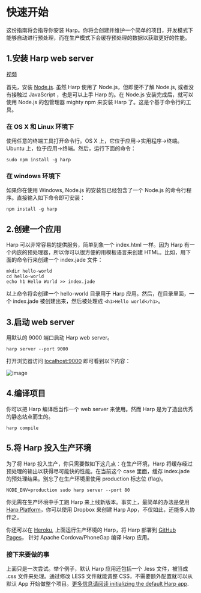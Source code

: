 # 快速开始           

这份指南将会指导你安装 Harp。你将会创建并维护一个简单的项目，开发模式下能够自动进行预处理，而在生产模式下会缓存预处理的数据以获取更好的性能。                        

## 1.安装 Harp web server      

  [视频](http://www.youtube.com/embed/SEA0G9kpVJM?rel=0)          

  首先，安装 [Node.js](http://nodejs.org/download/). 虽然 Harp 使用了 Node.js，但即便不了解 Node.js, 或者没有接触过 JavaScript ，也是可以上手 Harp 的。在 Node.js 安装完成后，就可以使用 Node.js 的包管理器 mighty npm 来安装 Harp 了。这是个基于命令行的工具。              

### 在 OS X 和 Linux 环境下            

  使用任意的终端工具打开命令行。OS X 上，它位于应用->实用程序->终端。Ubuntu 上，位于应用->终端。然后，运行下面的命令：                    

  ```
  sudo npm install -g harp
  ```                     

### 在 windows 环境下                 
  
  如果你在使用 Windows, Node.js 的安装包已经包含了一个 Node.js 的命令行程序。直接输入如下命令即可安装：                    

  ```
  npm install -g harp 
  ```                         

## 2.创建一个应用                    
  
  Harp 可以非常容易的提供服务，简单到象一个 index.html 一样。因为 Harp 有一个内嵌的预处理器，所以你可以很方便的用模板语言来创建 HTML。比如，用下面的命令行来创建一个 index.jade 文件：               

  ```
  mkdir hello-world 
  cd hello-world 
  echo h1 Hello World >> index.jade
  ```                        

  以上命令将会创建一个 hello-world 目录用于 Harp 应用。然后，在目录里面，一个 index.jade 被创建出来，然后被处理成 `<h1>Hello world</h1>`。            

## 3.启动 web server                   

  用默认的 9000 端口启动 Harp web server。                    

  ```
  harp server --port 9000
  ```                    

  打开浏览器访问 [localhost:9000](http://localhost:9000/) 即可看到以下内容：                    

  ![image](https://github.com/Leolusir/harp-docs/blob/master/images/qs-start_web.png)                        

## 4.编译项目
  
  你可以把 Harp 编译后当作一个 web server 来使用。然而 Harp 是为了造出优秀的静态站点而生的。                   

  ```
  harp compile
  ```                    

## 5.将 Harp 投入生产环境   
  
  为了将 Harp 投入生产，你只需要做如下这几点：在生产环境，Harp 将缓存经过预处理的输出以获得尽可能快的性能。在当前这个 case 里面，缓存 index.jade 的预处理结果。别忘了在生产环境里使用 production 标志位 (flag)。                   

  ```
  NODE_ENV=production sudo harp server --port 80
  ```                    

  你无需在生产环境中手工跑 Harp 来上线新版本。事实上，最简单的办法是使用 [Harp Platform](https://www.harp.io/)，你可以使用 Dropbox 来创建 Harp App，不仅如此，还能多人协作之。                

  你还可以在 [Heroku](http://harpjs.com/docs/deployment/heroku), 上面运行生产环境的 Harp，将 Harp 部署到 [GitHub Pages](http://harpjs.com/docs/deployment/github-pages)， 针对 Apache Cordova/PhoneGap 编译 Harp 应用。                 

### 接下来要做的事

  上面只是一次尝试。举个例子，默认 Harp 应用还包括一个 .less 文件，被当成 .css 文件来处理。通过修改 LESS 文件就能调整 CSS，不需要额外配置就可以从默认 App 开始做整个项目。[更多信息请阅读 initializing the default Harp app](http://harpjs.com/docs/environment/init).                         
